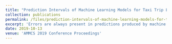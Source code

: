 ```yaml
---
title: "Prediction Intervals of Machine Learning Models for Taxi Trip Length"
collection: publications
permalink: /files/prediction-intervals-of-machine-learning-models-for-taxi-trip-length.pdf
excerpt: 'Errors are always present in predictions produced by machine learning models. Producing a quantitative estimate of the uncertainty in a model’s output is crucial for many fields, especially those where predictive models drive important decisions. In this paper we discuss two methods for producing confidence estimates for neural network, random forest, and gradient boosted tree models. We then evaluate the prediction intervals produced by each algorithm by predicting expected ride length for a NYC taxi trip dataset. We show that inductive conformal prediction produces the most reliable intervals for all machine learning models investigated.'
date: 2019-10-13
venue: 'AMMCS 2019 Conference Proceedings'
---
```

